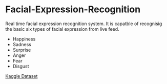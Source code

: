 # Facial-Expression-Recognition

Real time facial expression recognition system. It is capatble of recognisig the basic six types of facial expression from live feed.

- Happiness
- Sadness
- Surprise
- Anger
- Fear
- Disgust

[Kaggle Dataset](https://www.kaggle.com/c/challenges-in-representation-learning-facial-expression-recognition-challenge/data)
